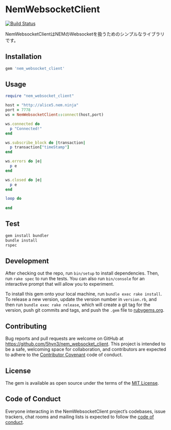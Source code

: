 # NemWebsocketClient
[![Build Status](https://travis-ci.org/5hyn3/nem_websocket_client.svg?branch=master)](https://travis-ci.org/5hyn3/nem_websocket_client)

NemWebsocketClientはNEMのWebsocketを扱うためのシンプルなライブラリです。
## Installation

```ruby
gem 'nem_websocket_client'
```

## Usage

```ruby
require "nem_websocket_client"

host = "http://alice5.nem.ninja"
port = 7778
ws = NemWebsocketClient::connect(host,port)

ws.connected do
  p "Connected!"
end

ws.subscribe_block do |transaction|
  p transaction["timeStamp"]
end

ws.errors do |e|
  p e
end

ws.closed do |e|
  p e
end

loop do
  
end
```

## Test
```ruby
gem install bundler
bundle install
rspec
```


## Development

After checking out the repo, run `bin/setup` to install dependencies. Then, run `rake spec` to run the tests. You can also run `bin/console` for an interactive prompt that will allow you to experiment.

To install this gem onto your local machine, run `bundle exec rake install`. To release a new version, update the version number in `version.rb`, and then run `bundle exec rake release`, which will create a git tag for the version, push git commits and tags, and push the `.gem` file to [rubygems.org](https://rubygems.org).

## Contributing

Bug reports and pull requests are welcome on GitHub at https://github.com/5hyn3/nem_websocket_client. This project is intended to be a safe, welcoming space for collaboration, and contributors are expected to adhere to the [Contributor Covenant](http://contributor-covenant.org) code of conduct.

## License

The gem is available as open source under the terms of the [MIT License](https://opensource.org/licenses/MIT).

## Code of Conduct

Everyone interacting in the NemWebsocketClient project’s codebases, issue trackers, chat rooms and mailing lists is expected to follow the [code of conduct](https://github.com/[USERNAME]/nem_websocket_client/blob/master/CODE_OF_CONDUCT.md).
